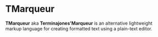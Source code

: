 # TMarqueur
**TMarqueur** aka **Terminajones'Marqueur** is an alternative lightweight markup language for creating formatted text using a plain-text editor.
